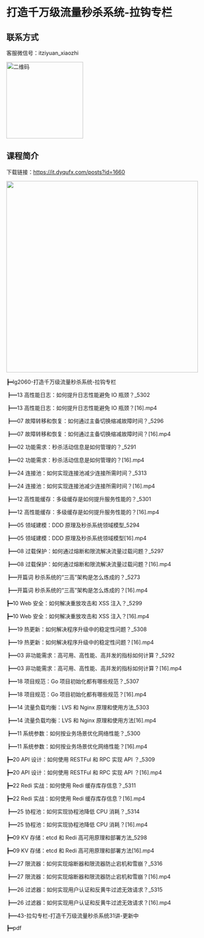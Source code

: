 # 打造千万级流量秒杀系统-拉钩专栏

## 联系方式

客服微信号：itziyuan_xiaozhi

<img src="https://ziyuanyun.oss-cn-guangzhou.aliyuncs.com/common/20240614073449/666b82192834a.jpg" width="200" height="200" alt="二维码">

## 课程简介

下载链接：https://it.dyqufx.com/posts?id=1660

<img src="https://ziyuanyun.oss-cn-guangzhou.aliyuncs.com/yun/20240515183501/66448fd5ed111.jpg" width="500" alt="">

  ┣━lg2060-打造千万级流量秒杀系统-拉钩专栏

 ┣━13 高性能日志：如何提升日志性能避免 IO 瓶颈？_5302

 ┣━13 高性能日志：如何提升日志性能避免 IO 瓶颈？[16].mp4

 ┣━07 故障转移和恢复：如何通过主备切换缩减故障时间？_5296

 ┣━07 故障转移和恢复：如何通过主备切换缩减故障时间？[16].mp4

 ┣━02 功能需求：秒杀活动信息是如何管理的？_5291

 ┣━02 功能需求：秒杀活动信息是如何管理的？[16].mp4

 ┣━24 连接池：如何实现连接池减少连接所需时间？_5313

 ┣━24 连接池：如何实现连接池减少连接所需时间？[16].mp4

 ┣━12 高性能缓存：多级缓存是如何提升服务性能的？_5301

 ┣━12 高性能缓存：多级缓存是如何提升服务性能的？[16].mp4

 ┣━05 领域建模：DDD 原理及秒杀系统领域模型_5294

 ┣━05 领域建模：DDD 原理及秒杀系统领域模型[16].mp4

 ┣━08 过载保护：如何通过熔断和限流解决流量过载问题？_5297

 ┣━08 过载保护：如何通过熔断和限流解决流量过载问题？[16].mp4

 ┣━开篇词 秒杀系统的“三高”架构是怎么炼成的？_5273

 ┣━开篇词 秒杀系统的“三高”架构是怎么炼成的？[16].mp4

 ┣━10 Web 安全：如何解决重放攻击和 XSS 注入？_5299

 ┣━10 Web 安全：如何解决重放攻击和 XSS 注入？[16].mp4

 ┣━19 热更新：如何解决程序升级中的稳定性问题？_5308

 ┣━19 热更新：如何解决程序升级中的稳定性问题？[16].mp4

 ┣━03 非功能需求：高可用、高性能、高并发的指标如何计算？_5292

 ┣━03 非功能需求：高可用、高性能、高并发的指标如何计算？[16].mp4

 ┣━18 项目规范：Go 项目初始化都有哪些规范？_5307

 ┣━18 项目规范：Go 项目初始化都有哪些规范？[16].mp4

 ┣━14 流量负载均衡：LVS 和 Nginx 原理和使用方法_5303

 ┣━14 流量负载均衡：LVS 和 Nginx 原理和使用方法[16].mp4

 ┣━11 系统参数：如何按业务场景优化网络性能？_5300

 ┣━11 系统参数：如何按业务场景优化网络性能？[16].mp4

 ┣━20 API 设计：如何使用 RESTFul 和 RPC 实现 API ？_5309

 ┣━20 API 设计：如何使用 RESTFul 和 RPC 实现 API ？[16].mp4

 ┣━22 Redi 实战：如何使用 Redi 缓存库存信息？_5311

 ┣━22 Redi 实战：如何使用 Redi 缓存库存信息？[16].mp4

 ┣━25 协程池：如何实现协程池降低 CPU 消耗？_5314

 ┣━25 协程池：如何实现协程池降低 CPU 消耗？[16].mp4

 ┣━09 KV 存储：etcd 和 Redi 高可用原理和部署方法_5298

 ┣━09 KV 存储：etcd 和 Redi 高可用原理和部署方法[16].mp4

 ┣━27 限流器：如何实现熔断器和限流器防止宕机和雪崩？_5316

 ┣━27 限流器：如何实现熔断器和限流器防止宕机和雪崩？[16].mp4

 ┣━26 过滤器：如何实现用户认证和反黄牛过滤无效请求？_5315

 ┣━26 过滤器：如何实现用户认证和反黄牛过滤无效请求？[16].mp4

 ┣━43-拉勾专栏-打造千万级流量秒杀系统31讲-更新中

 ┣━pdf

  